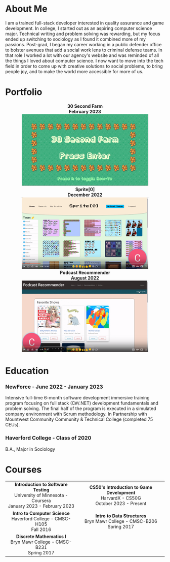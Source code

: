 # About Me

I am a trained full-stack developer interested in quality assurance and game development. In college, I started out as an aspiring computer science major. Technical writing and problem solving was rewarding, but my focus ended up switching to sociology as I found it combined more of my passions. Post-grad, I began my career working in a public defender office to bolster avenues that add a social work lens to criminal defense teams. In that role I worked a lot with our agency's website and was reminded of all the things I loved about computer science. I now want to move into the tech field in order to come up with creative solutions to social problems, to bring people joy, and to make the world more accessible for more of us.


# Portfolio

<!-- [<img src="./Podcast-Recommender-thumbnail.png" width="50%">](https://www.youtube.com/watch?v=1zLuU1YBDWY&ab_channel=CaraNetzer)

[<img src="./Sprite%5B0%5D-thumbnail.png" width="50%">](https://www.youtube.com/watch?v=fN48v7ZmaWk&ab_channel=CaraNetzer) -->

<div class="portfolio">
  <div class="project">
      <div style="font-weight:bold; text-align:center;">30 Second Farm<br>February 2023<br>
        <a href="https://www.youtube.com/watch?v=fN48v7ZmaWk&ab_channel=CaraNetzer)"><img style="width:400px;" src="./30-Second-Farm-thumbnail.png" alt="30 Second Farm project thumbnail" ></a>
      </div>
    </div>
  <div class="project">
      <div style="font-weight:bold; text-align:center;">Sprite[0]<br>December 2022<br>
        <a href="https://www.youtube.com/watch?v=fN48v7ZmaWk&ab_channel=CaraNetzer"><img style="width:400px;" src="./Sprite%5B0%5D-thumbnail.png" alt="sprite[0] project thumbnail" ></a>
      </div>
    </div>
  <div class="project">
      <div style="font-weight:bold; text-align:center;">Podcast Recommender<br>August 2022<br>
        <a href="https://www.youtube.com/watch?v=1zLuU1YBDWY&ab_channel=CaraNetzer"><img style="width:400px;" src="./Podcast-Recommender-thumbnail.png" alt="podcast recomender project thumbnail" ></a>
      </div>
    </div>
</div>



# Education

### NewForce - June 2022 - January 2023


Intensive full-time 6-month software development immersive training program focusing on full stack (C#/.NET) development fundamentals and problem solving. The final half of the program is executed in a simulated company environment with Scrum methodology. In Partnership with Mountwest Community Community & Technical College (completed 75 CEUs).



### Haverford College -  Class of 2020
B.A., Major in Sociology


# Courses

<table>
  <tr>
    <td>
      <div style="font-weight: bold; text-align:center;">Introduction to Software Testing</div>
      <div style="text-align:center;">University of Minnesota - Coursera<br>January 2023 - February 2023</div>
    </td>
    <td>
      <div style="font-weight: bold; text-align:center;">CS50's Introduction to Game Development</div>
      <div style="text-align:center;">HarvardX - CS50G<br>October 2023 - Present</div>
    </td>
  </tr>
  <tr>
    <td>
      <div style="font-weight: bold; text-align:center;">Intro to Computer Science</div>
      <div style="text-align:center;">Haverford College - CMSC-H105<br>Fall 2016</div>
    </td>
    <td>
      <div style="font-weight: bold; text-align:center;">Intro to Data Structures</div>
      <div style="text-align:center;">Bryn Mawr College - CMSC-B206<br>Spring 2017</div>
    </td>
  </tr>
  <tr>
    <td>
      <div style="font-weight: bold; text-align:center;">Discrete Mathematics I</div>
      <div style="text-align:center;">Bryn Mawr College - CMSC-B231<br>Spring 2017</div>
    </td>
    <td></td>
  </tr>
</table>

<!-- <div class="courses-table">
  <table>
    <tr>
      <td><div class="class-title">Introduction to Software Testing</div>
      </td>
      <td><div class="class-title"></div>
      </td>
    </tr>
    <tr>
      <td><div class="class-title"></div>
      </td>
      <td><div class="class-title"></div>
      </td>
    </tr>
    <tr>
      <td><div class="class-title"></div>
      </td>
      <td>
      </td>
    </tr>
  </table>
</div> -->

